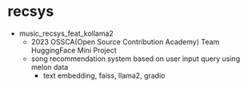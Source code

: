 # recsys

- music_recsys_feat_kollama2
    - 2023 OSSCA(Open Source Contribution Academy) Team HuggingFace Mini Project 
    - song recommendation system based on user input query using melon data
        - text embedding, faiss, llama2, gradio
